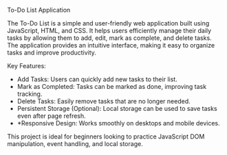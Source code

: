 To-Do List Application  

The To-Do List is a simple and user-friendly web application built using JavaScript, HTML, and CSS. It helps users efficiently manage their daily tasks by allowing them to add, edit, mark as complete, and delete tasks. The application provides an intuitive interface, making it easy to organize tasks and improve productivity.  

Key Features:  
- Add Tasks: Users can quickly add new tasks to their list.  
- Mark as Completed: Tasks can be marked as done, improving task tracking.  
- Delete Tasks: Easily remove tasks that are no longer needed.  
- Persistent Storage (Optional): Local storage can be used to save tasks even after page refresh.  
- *Responsive Design: Works smoothly on desktops and mobile devices.  

This project is ideal for beginners looking to practice JavaScript DOM manipulation, event handling, and local storage.  

